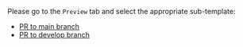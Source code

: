 Please go to the `Preview` tab and select the appropriate sub-template:

- [PR to main branch](?expand=1&template=PR_to_main.md)
- [PR to develop branch](?expand=1&template=PR_to_develop.md)
